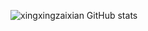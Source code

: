 ![xingxingzaixian GitHub stats](https://github-readme-stats.vercel.app/api?username=anuraghazra&show_icons=true&theme=radical&include_all_commits=true&show_owner=true)

